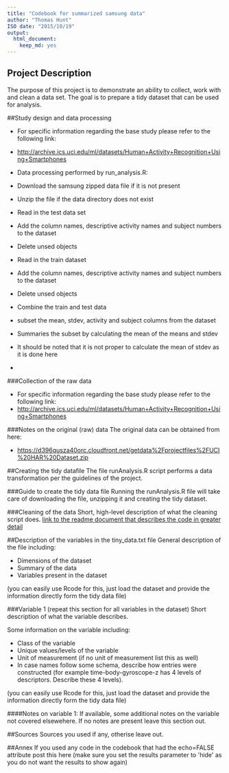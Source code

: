 ```yaml
---
title: "Codebook for summarized samsung data"
author: "Thomas Hunt"
ISO date: "2015/10/19"
output:
  html_document:
    keep_md: yes
---
```


## Project Description
The purpose of this project is to demonstrate an ability to collect, work with and clean a data set.  The goal
is to prepare a tidy dataset that can be used for analysis.

##Study design and data processing
* For specific information regarding the base study please refer to the following link:
*  http://archive.ics.uci.edu/ml/datasets/Human+Activity+Recognition+Using+Smartphones

* Data processing performed by run_analysis.R:
*  Download the samsung zipped data file if it is not present
*  Unzip the file if the data directory does not exist
*  Read in the test data set
*  Add the column names, descriptive activity names and subject numbers to the dataset
*  Delete unsed objects
*  Read in the train dataset
*  Add the column names, descriptive activity names and subject numbers to the dataset
*  Delete unsed objects
*  Combine the train and test data
*  subset the mean, stdev, activity and subject columns from the dataset
*  Summaries the subset by calculating the mean of the means and stdev
*   It should be noted that it is not proper to calculate the mean of stdev as it is done here
*

###Collection of the raw data
* For specific information regarding the base study please refer to the following link:
*  http://archive.ics.uci.edu/ml/datasets/Human+Activity+Recognition+Using+Smartphones

###Notes on the original (raw) data 
The original data can be obtained from here:
* https://d396qusza40orc.cloudfront.net/getdata%2Fprojectfiles%2FUCI%20HAR%20Dataset.zip

##Creating the tidy datafile
The file runAnalysis.R script performs a data transformation per the guidelines of the project.

###Guide to create the tidy data file
Running the runAnalysis.R file will take care of downloading the file, unzipping it and creating the tidy dataset.

###Cleaning of the data
Short, high-level description of what the cleaning script does. [link to the readme document that describes the code in greater detail]()

##Description of the variables in the tiny_data.txt file
General description of the file including:
 - Dimensions of the dataset
 - Summary of the data
 - Variables present in the dataset

(you can easily use Rcode for this, just load the dataset and provide the information directly form the tidy data file)

###Variable 1 (repeat this section for all variables in the dataset)
Short description of what the variable describes.

Some information on the variable including:
 - Class of the variable
 - Unique values/levels of the variable
 - Unit of measurement (if no unit of measurement list this as well)
 - In case names follow some schema, describe how entries were constructed (for example time-body-gyroscope-z has 4 levels of descriptors. Describe these 4 levels). 

(you can easily use Rcode for this, just load the dataset and provide the information directly form the tidy data file)

####Notes on variable 1:
If available, some additional notes on the variable not covered elsewehere. If no notes are present leave this section out.

##Sources
Sources you used if any, otherise leave out.

##Annex
If you used any code in the codebook that had the echo=FALSE attribute post this here (make sure you set the results parameter to 'hide' as you do not want the results to show again)